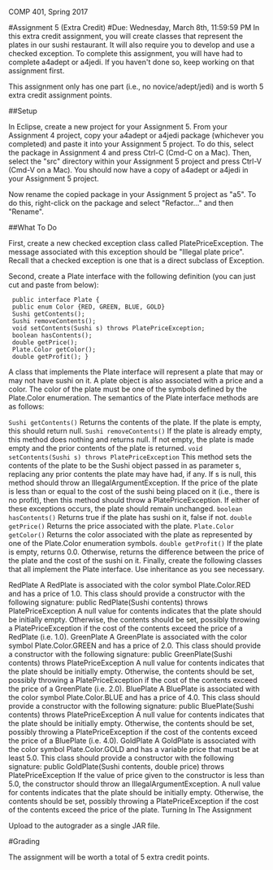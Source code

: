 COMP 401, Spring 2017

#Assignment 5 (Extra Credit)
#Due: Wednesday, March 8th, 11:59:59 PM
In this extra credit assignment, you will create classes that represent the plates in our sushi restaurant. It will also require you to develop and use a checked exception. To complete this assignment, you will have had to complete a4adept or a4jedi. If you haven't done so, keep working on that assignment first.

This assignment only has one part (i.e., no novice/adept/jedi) and is worth 5 extra credit assignment points.

##Setup

In Eclipse, create a new project for your Assignment 5. From your Assignment 4 project, copy your a4adept or a4jedi package (whichever you completed) and paste it into your Assignment 5 project. To do this, select the package in Assignment 4 and press Ctrl-C (Cmd-C on a Mac). Then, select the "src" directory within your Assignment 5 project and press Ctrl-V (Cmd-V on a Mac). You should now have a copy of a4adept or a4jedi in your Assignment 5 project.

Now rename the copied package in your Assignment 5 project as "a5". To do this, right-click on the package and select "Refactor..." and then "Rename".

##What To Do

First, create a new checked exception class called PlatePriceException. The message associated with this exception should be "Illegal plate price". Recall that a checked exception is one that is a direct subclass of Exception.

Second, create a Plate interface with the following definition (you can just cut and paste from below):
```
 public interface Plate { 
 public enum Color {RED, GREEN, BLUE, GOLD} 
 Sushi getContents(); 
 Sushi removeContents(); 
 void setContents(Sushi s) throws PlatePriceException; 
 boolean hasContents(); 
 double getPrice(); 
 Plate.Color getColor(); 
 double getProfit(); }
 ```
A class that implements the Plate interface will represent a plate that may or may not have sushi on it. A plate object is also associated with a price and a color. The color of the plate must be one of the symbols defined by the Plate.Color enumeration. The semantics of the Plate interface methods are as follows:

`Sushi getContents()`
Returns the contents of the plate. If the plate is empty, this should return null.
`Sushi removeContents()`
If the plate is already empty, this method does nothing and returns null. If not empty, the plate is made empty and the prior contents of the plate is returned.
`void setContents(Sushi s) throws PlatePriceException`
This method sets the contents of the plate to be the Sushi object passed in as parameter s, replacing any prior contents the plate may have had, if any. If s is null, this method should throw an IllegalArgumentException. If the price of the plate is less than or equal to the cost of the sushi being placed on it (i.e., there is no profit), then this method should throw a PlatePriceException. If either of these exceptions occurs, the plate should remain unchanged.
`boolean hasContents()`
Returns true if the plate has sushi on it, false if not.
`double getPrice()`
Returns the price associated with the plate.
`Plate.Color getColor()`
Returns the color associated with the plate as represented by one of the Plate.Color enumeration symbols.
`double getProfit()`
If the plate is empty, returns 0.0. Otherwise, returns the difference between the price of the plate and the cost of the sushi on it.
Finally, create the following classes that all implement the Plate interface. Use inheritance as you see necessary.

RedPlate
A RedPlate is associated with the color symbol Plate.Color.RED and has a price of 1.0. This class should provide a constructor with the following signature:
 public RedPlate(Sushi contents) throws PlatePriceException 
A null value for contents indicates that the plate should be initially empty. Otherwise, the contents should be set, possibly throwing a PlatePriceException if the cost of the contents exceed the price of a RedPlate (i.e. 1.0).
GreenPlate
A GreenPlate is associated with the color symbol Plate.Color.GREEN and has a price of 2.0. This class should provide a constructor with the following signature:
 public GreenPlate(Sushi contents) throws PlatePriceException 
A null value for contents indicates that the plate should be initially empty. Otherwise, the contents should be set, possibly throwing a PlatePriceException if the cost of the contents exceed the price of a GreenPlate (i.e. 2.0).
BluePlate
A BluePlate is associated with the color symbol Plate.Color.BLUE and has a price of 4.0. This class should provide a constructor with the following signature:
 public BluePlate(Sushi contents) throws PlatePriceException 
A null value for contents indicates that the plate should be initially empty. Otherwise, the contents should be set, possibly throwing a PlatePriceException if the cost of the contents exceed the price of a BluePlate (i.e. 4.0).
GoldPlate
A GoldPlate is associated with the color symbol Plate.Color.GOLD and has a variable price that must be at least 5.0. This class should provide a constructor with the following signature:
 public GoldPlate(Sushi contents, double price) throws PlatePriceException 
If the value of price given to the constructor is less than 5.0, the constructor should throw an IllegalArgumentException. A null value for contents indicates that the plate should be initially empty. Otherwise, the contents should be set, possibly throwing a PlatePriceException if the cost of the contents exceed the price of the plate.
Turning In The Assignment

Upload to the autograder as a single JAR file.

#Grading

The assignment will be worth a total of 5 extra credit points.

